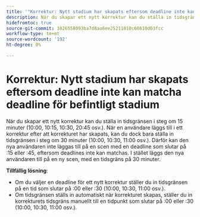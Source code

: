 ```yaml
---
title: '"Korrektur: Nytt stadium har skapats eftersom deadline inte kan matcha deadline för befintligt stadium'
description: När du skapar ett nytt korrektur kan du ställa in tidsgränsen i steg om 15 minuter (10:00, 10:15, 10:30, 20:45 osv.). När en användare läggs till i ett korrektur efter att korrekturet har skapats, kan du dock bara ställa in tidsgränsen i steg om 30 minuter (10:00, 10:30, 11:00 osv.).
hidefromtoc: true
source-git-commit: 3826558093ba7d8aa6ee25211010c60610d03fcc
workflow-type: tm+mt
source-wordcount: '192'
ht-degree: 0%

---
```


# Korrektur: Nytt stadium har skapats eftersom deadline inte kan matcha deadline för befintligt stadium

När du skapar ett nytt korrektur kan du ställa in tidsgränsen i steg om 15 minuter (10:00, 10:15, 10:30, 20:45 osv.). När en användare läggs till i ett korrektur efter att korrekturet har skapats, kan du dock bara ställa in tidsgränsen i steg om 30 minuter (10:00, 10:30, 11:00 osv.). Därför kan den nya användaren inte läggas till på en scen med en deadline som slutar på :15 eller :45, eftersom deadlines inte kan matchas. I stället läggs den nya användaren till på en ny scen, med en tidsgräns på 30 minuter.

**Tillfällig lösning**:

* Om du väljer en deadline för ett nytt korrektur ställer du in tidsgränsen på en tid som slutar på :00 eller :30 (10:00, 10:30, 11:00 osv.).
* Om tidsgränsen ställs in automatiskt när korrekturet skapas, ställer du in korrekturets tidsgräns manuellt till en tidpunkt som slutar på :00 eller :30 (10:00, 10:30, 11:00 osv.).
